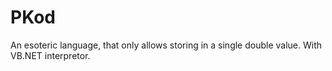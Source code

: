 # PKod
An esoteric language, that only allows storing in a single double value. With VB.NET interpretor.
